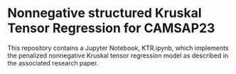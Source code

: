 #  Nonnegative structured Kruskal Tensor Regression for CAMSAP23

This repository contains a Jupyter Notebook, KTR.ipynb, which implements the penalized nonnegative Kruskal tensor regression model as described in the associated research paper.
